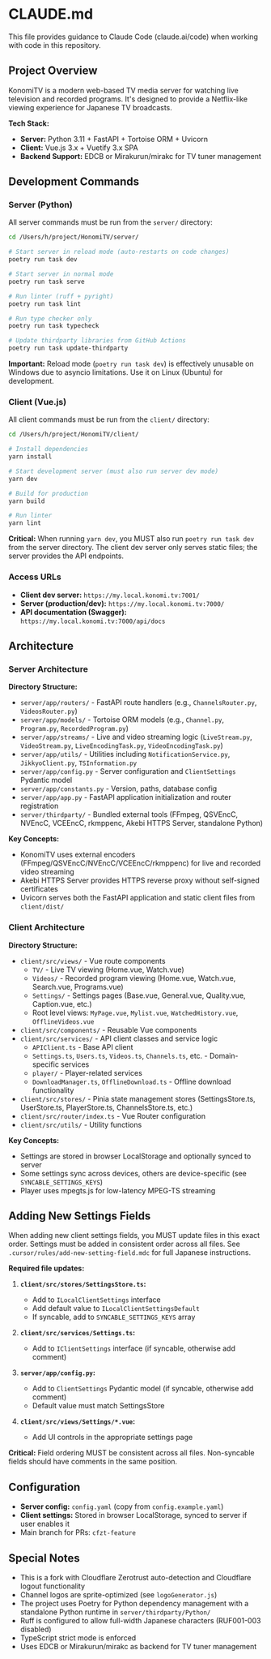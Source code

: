 # CLAUDE.md

This file provides guidance to Claude Code (claude.ai/code) when working with code in this repository.

## Project Overview

KonomiTV is a modern web-based TV media server for watching live television and recorded programs. It's designed to provide a Netflix-like viewing experience for Japanese TV broadcasts.

**Tech Stack:**
- **Server:** Python 3.11 + FastAPI + Tortoise ORM + Uvicorn
- **Client:** Vue.js 3.x + Vuetify 3.x SPA
- **Backend Support:** EDCB or Mirakurun/mirakc for TV tuner management

## Development Commands

### Server (Python)

All server commands must be run from the `server/` directory:

```bash
cd /Users/h/project/HonomiTV/server/

# Start server in reload mode (auto-restarts on code changes)
poetry run task dev

# Start server in normal mode
poetry run task serve

# Run linter (ruff + pyright)
poetry run task lint

# Run type checker only
poetry run task typecheck

# Update thirdparty libraries from GitHub Actions
poetry run task update-thirdparty
```

**Important:** Reload mode (`poetry run task dev`) is effectively unusable on Windows due to asyncio limitations. Use it on Linux (Ubuntu) for development.

### Client (Vue.js)

All client commands must be run from the `client/` directory:

```bash
cd /Users/h/project/HonomiTV/client/

# Install dependencies
yarn install

# Start development server (must also run server dev mode)
yarn dev

# Build for production
yarn build

# Run linter
yarn lint
```

**Critical:** When running `yarn dev`, you MUST also run `poetry run task dev` from the server directory. The client dev server only serves static files; the server provides the API endpoints.

### Access URLs

- **Client dev server:** `https://my.local.konomi.tv:7001/`
- **Server (production/dev):** `https://my.local.konomi.tv:7000/`
- **API documentation (Swagger):** `https://my.local.konomi.tv:7000/api/docs`

## Architecture

### Server Architecture

**Directory Structure:**
- `server/app/routers/` - FastAPI route handlers (e.g., `ChannelsRouter.py`, `VideosRouter.py`)
- `server/app/models/` - Tortoise ORM models (e.g., `Channel.py`, `Program.py`, `RecordedProgram.py`)
- `server/app/streams/` - Live and video streaming logic (`LiveStream.py`, `VideoStream.py`, `LiveEncodingTask.py`, `VideoEncodingTask.py`)
- `server/app/utils/` - Utilities including `NotificationService.py`, `JikkyoClient.py`, `TSInformation.py`
- `server/app/config.py` - Server configuration and `ClientSettings` Pydantic model
- `server/app/constants.py` - Version, paths, database config
- `server/app/app.py` - FastAPI application initialization and router registration
- `server/thirdparty/` - Bundled external tools (FFmpeg, QSVEncC, NVEncC, VCEEncC, rkmppenc, Akebi HTTPS Server, standalone Python)

**Key Concepts:**
- KonomiTV uses external encoders (FFmpeg/QSVEncC/NVEncC/VCEEncC/rkmppenc) for live and recorded video streaming
- Akebi HTTPS Server provides HTTPS reverse proxy without self-signed certificates
- Uvicorn serves both the FastAPI application and static client files from `client/dist/`

### Client Architecture

**Directory Structure:**
- `client/src/views/` - Vue route components
  - `TV/` - Live TV viewing (Home.vue, Watch.vue)
  - `Videos/` - Recorded program viewing (Home.vue, Watch.vue, Search.vue, Programs.vue)
  - `Settings/` - Settings pages (Base.vue, General.vue, Quality.vue, Caption.vue, etc.)
  - Root level views: `MyPage.vue`, `Mylist.vue`, `WatchedHistory.vue`, `OfflineVideos.vue`
- `client/src/components/` - Reusable Vue components
- `client/src/services/` - API client classes and service logic
  - `APIClient.ts` - Base API client
  - `Settings.ts`, `Users.ts`, `Videos.ts`, `Channels.ts`, etc. - Domain-specific services
  - `player/` - Player-related services
  - `DownloadManager.ts`, `OfflineDownload.ts` - Offline download functionality
- `client/src/stores/` - Pinia state management stores (SettingsStore.ts, UserStore.ts, PlayerStore.ts, ChannelsStore.ts, etc.)
- `client/src/router/index.ts` - Vue Router configuration
- `client/src/utils/` - Utility functions

**Key Concepts:**
- Settings are stored in browser LocalStorage and optionally synced to server
- Some settings sync across devices, others are device-specific (see `SYNCABLE_SETTINGS_KEYS`)
- Player uses mpegts.js for low-latency MPEG-TS streaming

## Adding New Settings Fields

When adding new client settings fields, you MUST update files in this exact order. Settings must be added in consistent order across all files. See `.cursor/rules/add-new-setting-field.mdc` for full Japanese instructions.

**Required file updates:**

1. **`client/src/stores/SettingsStore.ts`:**
   - Add to `ILocalClientSettings` interface
   - Add default value to `ILocalClientSettingsDefault`
   - If syncable, add to `SYNCABLE_SETTINGS_KEYS` array

2. **`client/src/services/Settings.ts`:**
   - Add to `IClientSettings` interface (if syncable, otherwise add comment)

3. **`server/app/config.py`:**
   - Add to `ClientSettings` Pydantic model (if syncable, otherwise add comment)
   - Default value must match SettingsStore

4. **`client/src/views/Settings/*.vue`:**
   - Add UI controls in the appropriate settings page

**Critical:** Field ordering MUST be consistent across all files. Non-syncable fields should have comments in the same position.

## Configuration

- **Server config:** `config.yaml` (copy from `config.example.yaml`)
- **Client settings:** Stored in browser LocalStorage, synced to server if user enables it
- Main branch for PRs: `cfzt-feature`

## Special Notes

- This is a fork with Cloudflare Zerotrust auto-detection and Cloudflare logout functionality
- Channel logos are sprite-optimized (see `logoGenerator.js`)
- The project uses Poetry for Python dependency management with a standalone Python runtime in `server/thirdparty/Python/`
- Ruff is configured to allow full-width Japanese characters (RUF001-003 disabled)
- TypeScript strict mode is enforced
- Uses EDCB or Mirakurun/mirakc as backend for TV tuner management
